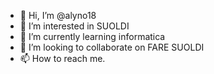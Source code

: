- 👋 Hi, I’m @alyno18
- 👀 I’m interested in SUOLDI
- 🌱 I’m currently learning informatica
- 💞️ I’m looking to collaborate on FARE SUOLDI
- 📫 How to reach me.

<!---
alyno18/alyno18 is a ✨ special ✨ repository because its `README.md` (this file) appears on your GitHub profile.
You can click the Preview link to take a look at your changes.
--->
